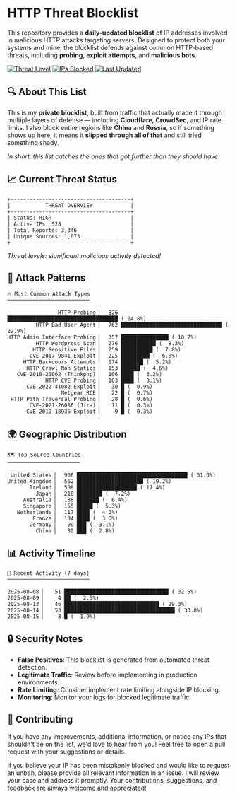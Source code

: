 # HTTP Threat Blocklist

This repository provides a **daily-updated blocklist** of IP addresses involved in malicious HTTP attacks targeting servers. Designed to protect both your systems and mine, the blocklist defends against common HTTP-based threats, including **probing**, **exploit attempts**, and **malicious bots**.

[![Threat Level](https://img.shields.io/badge/Threat%20Level-HIGH-red)](.)
[![IPs Blocked](https://img.shields.io/badge/IPs%20Blocked-525-blue)](.)
[![Last Updated](https://img.shields.io/badge/Updated-2025--08--15-brightgreen)](.)

## 🔍 About This List

This is my **private blocklist**, built from traffic that actually made it through multiple layers of defense — including **Cloudflare**, **CrowdSec**, and IP rate limits. I also block entire regions like **China** and **Russia**, so if something shows up here, it means it **slipped through all of that** and still tried something shady.

*In short: this list catches the ones that got further than they should have.*

## 📈 Current Threat Status

```
+--------------------------------------+
|           THREAT OVERVIEW            |
+--------------------------------------+
| Status: HIGH                         |
| Active IPs: 525                      |
| Total Reports: 3,346                 |
| Unique Sources: 1,073                |
+--------------------------------------+
```

*Threat levels: significant malicious activity detected!*

## 🎯 Attack Patterns

```
🔥 Most Common Attack Types
──────────────────────────

                HTTP Probing ▏  826 ███████████████████████████████████ ( 24.8%)
         HTTP Bad User Agent ▏  762 ████████████████████████████████ ( 22.9%)
HTTP Admin Interface Probing ▏  357 ███████████████ ( 10.7%)
         HTTP Wordpress Scan ▏  276 ███████████ (  8.3%)
        HTTP Sensitive Files ▏  259 ██████████ (  7.8%)
       CVE-2017-9841 Exploit ▏  225 █████████ (  6.8%)
     HTTP Backdoors Attempts ▏  174 ███████ (  5.2%)
      HTTP Crawl Non Statics ▏  153 ██████ (  4.6%)
   CVE-2018-20062 (Thinkphp) ▏  106 ████ (  3.2%)
            HTTP CVE Probing ▏  103 ████ (  3.1%)
      CVE-2022-41082 Exploit ▏   30 █ (  0.9%)
                 Netgear RCE ▏   22 █ (  0.7%)
 HTTP Path Traversal Probing ▏   20 █ (  0.6%)
       CVE-2021-26086 (Jira) ▏   11 █ (  0.3%)
      CVE-2019-18935 Exploit ▏    9 █ (  0.3%)
```

## 🌍 Geographic Distribution

```
🗺️ Top Source Countries
───────────────────────

 United States ▏  906 ███████████████████████████████████ ( 31.0%)
United Kingdom ▏  562 █████████████████████ ( 19.2%)
       Ireland ▏  508 ███████████████████ ( 17.4%)
         Japan ▏  210 ████████ (  7.2%)
     Australia ▏  188 ███████ (  6.4%)
     Singapore ▏  155 █████ (  5.3%)
   Netherlands ▏  117 ████ (  4.0%)
        France ▏  104 ████ (  3.6%)
       Germany ▏   90 ███ (  3.1%)
         China ▏   82 ███ (  2.8%)
```

## 📊 Activity Timeline

```
📅 Recent Activity (7 days)
──────────────────────────

2025-08-08 ▏   51 █████████████████████████████████ ( 32.5%)
2025-08-09 ▏    4 ██ (  2.5%)
2025-08-13 ▏   46 ██████████████████████████████ ( 29.3%)
2025-08-14 ▏   53 ███████████████████████████████████ ( 33.8%)
2025-08-15 ▏    3 █ (  1.9%)
```

## 🔒 Security Notes

- **False Positives**: This blocklist is generated from automated threat detection.
- **Legitimate Traffic**: Review before implementing in production environments.
- **Rate Limiting**: Consider implement rate limiting alongside IP blocking.
- **Monitoring**: Monitor your logs for blocked legitimate traffic.

## 🤝 Contributing

If you have any improvements, additional information, or notice any IPs that shouldn't be on the list, we'd love to hear from you! Feel free to open a pull request with your suggestions or details.

If you believe your IP has been mistakenly blocked and would like to request an unban, please provide all relevant information in an issue. I will review your case and address it promptly. Your contributions, suggestions, and feedback are always welcome and appreciated!